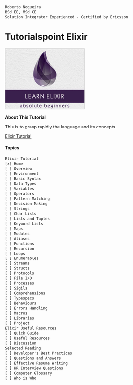 ```
Roberto Nogueira  
BSd EE, MSd CE
Solution Integrator Experienced - Certified by Ericsson
```
# Tutorialspoint Elixir

![ebook cover](images/tutorialspoint-elixir.png)

**About This Tutorial**

This is to grasp rapidly the language and its concepts.

[Elixir Tutorial](https://www.tutorialspoint.com/elixir/index.htm)

#### Topics
```
Elixir Tutorial
[x] Home
[ ] Overview
[ ] Environment
[ ] Basic Syntax
[ ] Data Types
[ ] Variables
[ ] Operators
[ ] Pattern Matching
[ ] Decision Making
[ ] Strings
[ ] Char Lists
[ ] Lists and Tuples
[ ] Keyword Lists
[ ] Maps
[ ] Modules
[ ] Aliases
[ ] Functions
[ ] Recursion
[ ] Loops
[ ] Enumerables
[ ] Streams
[ ] Structs
[ ] Protocols
[ ] File I/O
[ ] Processes
[ ] Sigils
[ ] Comprehensions
[ ] Typespecs
[ ] Behaviours
[ ] Errors Handling
[ ] Macros
[ ] Libraries
[ ] Project
Elixir Useful Resources
[ ] Quick Guide
[ ] Useful Resources
[ ] Discussion
Selected Reading
[ ] Developer's Best Practices
[ ] Questions and Answers
[ ] Effective Resume Writing
[ ] HR Interview Questions
[ ] Computer Glossary
[ ] Who is Who
```

